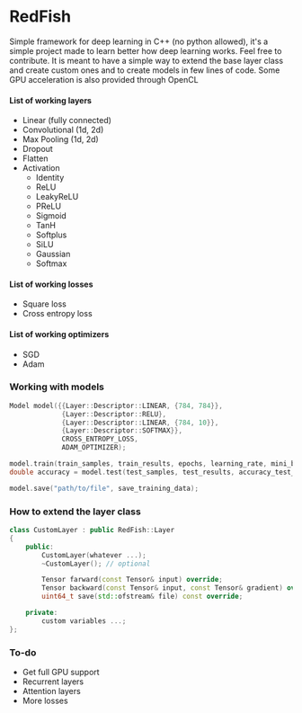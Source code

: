 # RedFish

Simple framework for deep learning in C++ (no python allowed), it's a simple project made to learn better how deep learning works. Feel free to contribute. It is meant to have a simple way to extend the base layer class and create custom ones and to create models in few lines of code.
Some GPU acceleration is also provided through OpenCL

#### List of working layers

- Linear (fully connected)
- Convolutional (1d, 2d)
- Max Pooling (1d, 2d)
- Dropout
- Flatten
- Activation
  - Identity
  - ReLU
  - LeakyReLU
  - PReLU
  - Sigmoid
  - TanH
  - Softplus
  - SiLU
  - Gaussian
  - Softmax
  
#### List of working losses

- Square loss
- Cross entropy loss

#### List of working optimizers

- SGD
- Adam

### Working with models

```cpp
Model model({{Layer::Descriptor::LINEAR, {784, 784}},
             {Layer::Descriptor::RELU},
             {Layer::Descriptor::LINEAR, {784, 10}},
             {Layer::Descriptor::SOFTMAX}},
             CROSS_ENTROPY_LOSS,
             ADAM_OPTIMIZER);

model.train(train_samples, train_results, epochs, learning_rate, mini_batch_size);
double accuracy = model.test(test_samples, test_results, accuracy_test_function);

model.save("path/to/file", save_training_data);
```


### How to extend the layer class
```cpp
class CustomLayer : public RedFish::Layer
{
    public:
        CustomLayer(whatever ...);
        ~CustomLayer(); // optional

        Tensor farward(const Tensor& input) override;
        Tensor backward(const Tensor& input, const Tensor& gradient) override;
        uint64_t save(std::ofstream& file) const override;

    private:
        custom variables ...;
};
```

### To-do
- Get full GPU support
- Recurrent layers
- Attention layers
- More losses